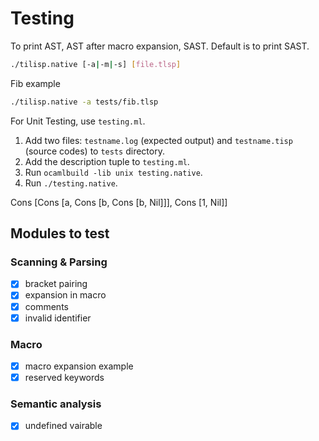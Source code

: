 # Testing

To print AST, AST after macro expansion, SAST. Default is to print SAST.
```bash
./tilisp.native [-a|-m|-s] [file.tlsp]
```
Fib example
```bash
./tilisp.native -a tests/fib.tlsp
```

For Unit Testing, use `testing.ml`. 

1. Add two files: `testname.log` (expected output) and `testname.tisp` (source codes) to `tests` directory.
2. Add the description tuple to `testing.ml`.
3. Run `ocamlbuild -lib unix testing.native`.
4. Run `./testing.native`.

Cons [Cons [a, Cons [b, Cons [b, Nil]]], Cons [1, Nil]]

## Modules to test

### Scanning & Parsing

- [x] bracket pairing
- [x] expansion in macro
- [x] comments
- [x] invalid identifier

### Macro

- [x] macro expansion example
- [x] reserved keywords

### Semantic analysis

- [x] undefined vairable
